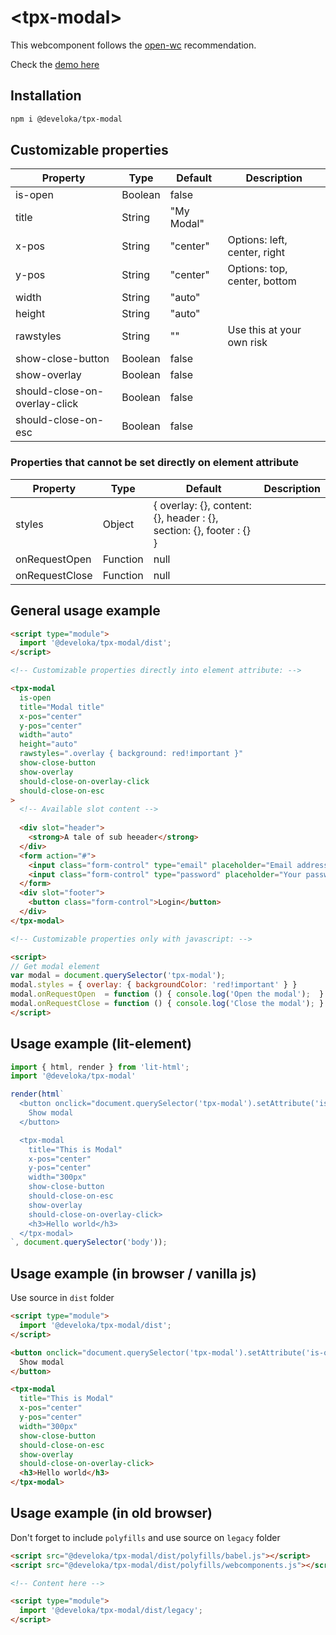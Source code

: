 # \<tpx-modal>

This webcomponent follows the [open-wc](https://github.com/open-wc/open-wc) recommendation.

Check the [demo here](https://labs.codesenpai.com/gist/6888d64486fe9681104e7e66e102c9f0)

## Installation
```bash
npm i @develoka/tpx-modal
```

## Customizable properties

| Property                      | Type    | Default    | Description                  |
| ----------------------------- | ------- | ---------- | ---------------------------- |
| is-open                       | Boolean | false      |                              |
| title                         | String  | "My Modal" |                              |
| x-pos                         | String  | "center"   | Options: left, center, right |
| y-pos                         | String  | "center"   | Options: top, center, bottom |
| width                         | String  | "auto"     |                              |
| height                        | String  | "auto"     |                              |
| rawstyles                     | String  | ""         | Use this at your own risk    |
| show-close-button             | Boolean | false      |                              |
| show-overlay                  | Boolean | false      |                              |
| should-close-on-overlay-click | Boolean | false      |                              |
| should-close-on-esc           | Boolean | false      |                              |

### Properties that cannot be set directly on element attribute

| Property       | Type     | Default                                                             | Description |
| -------------- | -------- | ------------------------------------------------------------------- | ----------- |
| styles         | Object   | { overlay: {}, content: {}, header : {}, section: {}, footer : {} } |             |
| onRequestOpen  | Function | null                                                                |             |
| onRequestClose | Function | null                                                                |             |


## General usage example

```html
<script type="module">
  import '@develoka/tpx-modal/dist';
</script>

<!-- Customizable properties directly into element attribute: --> 

<tpx-modal
  is-open
  title="Modal title"
  x-pos="center"
  y-pos="center"
  width="auto"
  height="auto"
  rawstyles=".overlay { background: red!important }"
  show-close-button
  show-overlay
  should-close-on-overlay-click
  should-close-on-esc
>
  <!-- Available slot content -->
  
  <div slot="header">
    <strong>A tale of sub heeader</strong>
  </div>
  <form action="#">
    <input class="form-control" type="email" placeholder="Email address" /> 
    <input class="form-control" type="password" placeholder="Your password" /> 
  </form>
  <div slot="footer">
    <button class="form-control">Login</button>
  </div>
</tpx-modal>

<!-- Customizable properties only with javascript: --> 

<script>
// Get modal element
var modal = document.querySelector('tpx-modal');
modal.styles = { overlay: { backgroundColor: 'red!important' } }
modal.onRequestOpen  = function () { console.log('Open the modal');  }
modal.onRequestClose = function () { console.log('Close the modal'); }
</script>
```

## Usage example (lit-element)
```js
import { html, render } from 'lit-html';
import '@develoka/tpx-modal'

render(html`
  <button onclick="document.querySelector('tpx-modal').setAttribute('is-open', true)">
    Show modal
  </button>

  <tpx-modal 
    title="This is Modal" 
    x-pos="center"
    y-pos="center"
    width="300px"
    show-close-button
    should-close-on-esc
    show-overlay
    should-close-on-overlay-click>
    <h3>Hello world</h3>
  </tpx-modal>
`, document.querySelector('body'));
```

## Usage example (in browser / vanilla js)

Use source in `dist` folder

```html
<script type="module">
  import '@develoka/tpx-modal/dist';
</script>

<button onclick="document.querySelector('tpx-modal').setAttribute('is-open', true)">
  Show modal
</button>

<tpx-modal 
  title="This is Modal" 
  x-pos="center"
  y-pos="center"
  width="300px"
  show-close-button
  should-close-on-esc
  show-overlay
  should-close-on-overlay-click>
  <h3>Hello world</h3>
</tpx-modal>
```

## Usage example (in old browser)

Don't forget to include `polyfills` and use source on `legacy` folder

```html
<script src="@develoka/tpx-modal/dist/polyfills/babel.js"></script>
<script src="@develoka/tpx-modal/dist/polyfills/webcomponents.js"></script>

<!-- Content here -->

<script type="module">
  import '@develoka/tpx-modal/dist/legacy';
</script>
```
